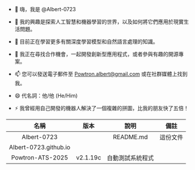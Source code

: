 - 👋 嗨，我是 @Albert-0723

- 👀 我的興趣是探索人工智慧和機器學習的世界，以及如何將它們應用於現實生活問題。

- 🌱 目前正在學習更多有關深度學習模型和自然語言處理的知識。

- 💞️ 我正在尋找合作機會，一起開發創新型應用程式，或者參與有趣的開源專案。

- 📫 您可以發送電子郵件至 Powtron.albert@gmail.com 或在社群媒體上找到我。

- 😄 代名詞：他/他 (He/Him)

- ⚡ 我曾經用自己開發的機器人解決了一個複雜的拼圖，比我的朋友快了五倍！

| 名稱                    | 版本       | 說明        | 備註   |
|:---------------------:|:--------:|:---------:|:----:|
| Albert-0723           |          | README.md | 這份文件 |
| Albert-0723.github.io |          |           |      |
| Powtron-ATS-2025      | v2.1.19c | 自動測試系統程式  |      |
